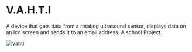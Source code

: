 # V.A.H.T.I
A device that gets data from a rotating ultrasound sensor, displays data on an lcd screen and sends it to an email address. A school Project.

![Vahti](C:\Users\santt\OneDrive\Työpöytä\Vahti\V.A.H.T.I\V.A.H.T.I-1\vahti.png)
